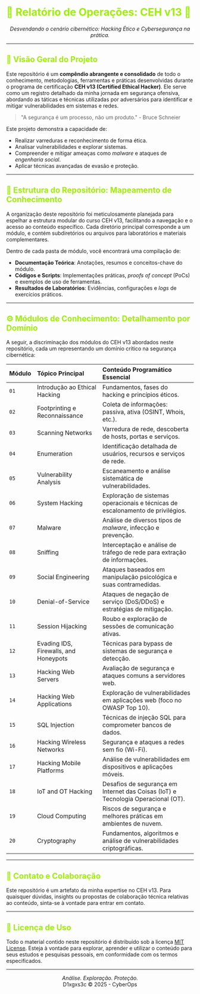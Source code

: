 <p align="center">
<h1 style="color: #9fef00;">🚀 Relatório de Operações: CEH v13 🚀</h1>
</p>

<p align="center">
  <em>Desvendando o cenário cibernético: Hacking Ético e Cybersegurança na prática.</em>
</p>

---

<h2 style="color: #9fef00;">🎯 Visão Geral do Projeto</h2>

Este repositório é um **compêndio abrangente e consolidado** de todo o conhecimento, metodologias, ferramentas e práticas desenvolvidas durante o programa de certificação **CEH v13 (Certified Ethical Hacker)**. Ele serve como um registro detalhado da minha jornada em segurança ofensiva, abordando as táticas e técnicas utilizadas por adversários para identificar e mitigar vulnerabilidades em sistemas e redes.

> "A segurança é um processo, não um produto." - Bruce Schneier

Este projeto demonstra a capacidade de:
* Realizar varreduras e reconhecimento de forma ética.
* Analisar vulnerabilidades e explorar sistemas.
* Compreender e mitigar ameaças como *malware* e ataques de *engenharia social*.
* Aplicar técnicas avançadas de evasão e proteção.

---

<h2 style="color: #9fef00;">📂 Estrutura do Repositório: Mapeamento de Conhecimento</h2>

A organização deste repositório foi meticulosamente planejada para espelhar a estrutura modular do curso CEH v13, facilitando a navegação e o acesso ao conteúdo específico. Cada diretório principal corresponde a um módulo, e contém subdiretórios ou arquivos para laboratórios e materiais complementares.

Dentro de cada pasta de módulo, você encontrará uma compilação de:
* **Documentação Teórica**: Anotações, resumos e conceitos-chave do módulo.
* **Códigos e Scripts**: Implementações práticas, *proofs of concept* (PoCs) e exemplos de uso de ferramentas.
* **Resultados de Laboratórios**: Evidências, configurações e *logs* de exercícios práticos.

---

<h2 style="color: #9fef00;">⚙️ Módulos de Conhecimento: Detalhamento por Domínio</h2>

A seguir, a discriminação dos módulos do CEH v13 abordados neste repositório, cada um representando um domínio crítico na segurança cibernética:

| Módulo | Tópico Principal | Conteúdo Programático Essencial |
| :----- | :--------------- | :------------------------------ |
| `01`   | Introdução ao Ethical Hacking | Fundamentos, fases do hacking e princípios éticos. |
| `02`   | Footprinting e Reconnaissance | Coleta de informações: passiva, ativa (OSINT, Whois, etc.). |
| `03`   | Scanning Networks | Varredura de rede, descoberta de hosts, portas e serviços. |
| `04`   | Enumeration | Identificação detalhada de usuários, recursos e serviços de rede. |
| `05`   | Vulnerability Analysis | Escaneamento e análise sistemática de vulnerabilidades. |
| `06`   | System Hacking | Exploração de sistemas operacionais e técnicas de escalonamento de privilégios. |
| `07`   | Malware | Análise de diversos tipos de *malware*, infecção e prevenção. |
| `08`   | Sniffing | Interceptação e análise de tráfego de rede para extração de informações. |
| `09`   | Social Engineering | Ataques baseados em manipulação psicológica e suas contramedidas. |
| `10`   | Denial-of-Service | Ataques de negação de serviço (DoS/DDoS) e estratégias de mitigação. |
| `11`   | Session Hijacking | Roubo e exploração de sessões de comunicação ativas. |
| `12`   | Evading IDS, Firewalls, and Honeypots | Técnicas para bypass de sistemas de segurança e detecção. |
| `13`   | Hacking Web Servers | Avaliação de segurança e ataques comuns a servidores web. |
| `14`   | Hacking Web Applications | Exploração de vulnerabilidades em aplicações web (foco no OWASP Top 10). |
| `15`   | SQL Injection | Técnicas de injeção SQL para comprometer bancos de dados. |
| `16`   | Hacking Wireless Networks | Segurança e ataques a redes sem fio (Wi-Fi). |
| `17`   | Hacking Mobile Platforms | Análise de vulnerabilidades em dispositivos e aplicações móveis. |
| `18`   | IoT and OT Hacking | Desafios de segurança em Internet das Coisas (IoT) e Tecnologia Operacional (OT). |
| `19`   | Cloud Computing | Riscos de segurança e melhores práticas em ambientes de nuvem. |
| `20`   | Cryptography | Fundamentos, algoritmos e análise de vulnerabilidades criptográficas. |

---

<h2 style="color: #9fef00;">🤝 Contato e Colaboração</h2>

Este repositório é um artefato da minha expertise no CEH v13. Para quaisquer dúvidas, insights ou propostas de colaboração técnica relativas ao conteúdo, sinta-se à vontade para entrar em contato.

---

<h2 style="color: #9fef00;">📄 Licença de Uso</h2>

Todo o material contido neste repositório é distribuído sob a licença [MIT License](LICENSE). Esteja à vontade para explorar, aprender e utilizar o conteúdo para seus estudos e pesquisas pessoais, em conformidade com os termos especificados.

---

<p align="center">
  <em>Análise. Exploração. Proteção.</em>
  <br>
  <span>D1xgxs3c &copy; 2025 - CyberOps</span>
</p>
